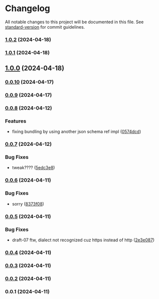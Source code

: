 # Changelog

All notable changes to this project will be documented in this file. See [standard-version](https://github.com/conventional-changelog/standard-version) for commit guidelines.

### [1.0.2](https://github.com/dohyper/schemas.hyper/compare/v1.0.1...v1.0.2) (2024-04-18)

### [1.0.1](https://github.com/dohyper/schemas.hyper/compare/v1.0.0...v1.0.1) (2024-04-18)

## [1.0.0](https://github.com/dohyper/schemas.hyper/compare/v0.0.10...v1.0.0) (2024-04-18)

### [0.0.10](https://github.com/dohyper/schemas.hyper/compare/v0.0.9...v0.0.10) (2024-04-17)

### [0.0.9](https://github.com/dohyper/schemas.hyper/compare/v0.0.8...v0.0.9) (2024-04-17)

### [0.0.8](https://github.com/dohyper/schemas.hyper/compare/v0.0.7...v0.0.8) (2024-04-12)


### Features

* fixing bundling by using another json schema ref impl ([0574dcd](https://github.com/dohyper/schemas.hyper/commit/0574dcd9a50b8b6e39f689bec229605b618247af))

### [0.0.7](https://github.com/dohyper/schemas.hyper/compare/v0.0.6...v0.0.7) (2024-04-12)


### Bug Fixes

* tweak???? ([5edc3e8](https://github.com/dohyper/schemas.hyper/commit/5edc3e8a6f1343ba35cb0bff2d9459b9a6891944))

### [0.0.6](https://github.com/dohyper/schemas.hyper/compare/v0.0.5...v0.0.6) (2024-04-11)


### Bug Fixes

* sorry ([8373f08](https://github.com/dohyper/schemas.hyper/commit/8373f084cc0025eeae3af0b76e6c9ed2e24ec8bf))

### [0.0.5](https://github.com/dohyper/schemas.hyper/compare/v0.0.4...v0.0.5) (2024-04-11)


### Bug Fixes

* draft-07 ftw, dialect not recognized cuz https instead of http ([2e3e087](https://github.com/dohyper/schemas.hyper/commit/2e3e087373a0c273c7cf158c186c1d30ad75f582))

### [0.0.4](https://github.com/dohyper/schemas.hyper/compare/v0.0.3...v0.0.4) (2024-04-11)

### [0.0.3](https://github.com/dohyper/schemas.hyper/compare/v0.0.2...v0.0.3) (2024-04-11)

### [0.0.2](https://github.com/dohyper/schemas.hyper/compare/v0.0.1...v0.0.2) (2024-04-11)

### 0.0.1 (2024-04-11)
